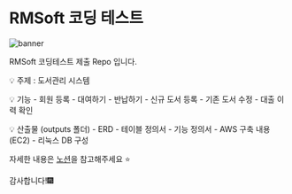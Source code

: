# RMSoft 코딩 테스트

![banner](https://i.namu.wiki/i/-qbinrsc1QcPFj4lR6PnlmyKhcpTfqkIdvdGcwgQCSSbwVQeZ5Mb6Nvpl_nS4h6vcs35NK2qOXVBwNGKKqe5uvp3vp3tKwHCqDqujP87t7RNZP9hHYJVtZKkB19RLgWi3YoC_-me_HlpXj9d6KsOgw.webp)

RMSoft 코딩테스트 제출 Repo 입니다.

💡 주제 : 도서관리 시스템


💡 기능 
    - 회원 등록
    - 대여하기
    - 반납하기
    - 신규 도서 등록
    - 기존 도서 수정
    - 대출 이력 확인

    
💡 산출물 (outputs 폴더)
    - ERD
    - 테이블 정의서
    - 기능 정의서
    - AWS 구축 내용 (EC2)
    - 리눅스 DB 구성
    

자세한 내용은 [노션](https://kihyuk-portfolio.notion.site/RMSoft-c6b69d54f528409d96cd2197ea9b3bb8?pvs=4)을 참고해주세요 ⭐

감사합니다!🎆
